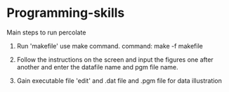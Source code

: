 # Programming-skills
Main steps to run percolate

1. Run 'makefile' use make command.
        command: make -f makefile
        
2.  Follow the instructions on the screen and input the figures one after another and enter the datafile name and pgm file name.


3. Gain executable file 'edit' and .dat file and .pgm file for data illustration 


        

